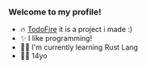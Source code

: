 ### Welcome to my profile!
- 🔥 [TodoFire](https://todofire.ml) it is a project i made :)
- ✨ I like programming!
- 🧑‍💻 I'm currently learning Rust Lang
- 👦🏻 14yo
